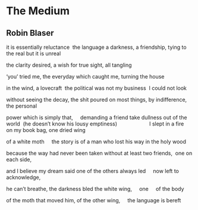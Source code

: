 # The Medium
## Robin Blaser
it is essentially reluctance  the language
a darkness, a friendship, tying to the real
but it is unreal

the clarity desired, a wish for true sight,
all tangling

‘you’ tried me, the everyday which
caught me, turning the house

in the wind, a lovecraft  the political
was not my business  I could not look

without seeing the decay, the shit poured
on most things, by indifference, the personal

power which is simply that,     demanding a friend
take dullness out of the world  (he doesn’t know
his lousy emptiness)                      I slept
in a fire    on my book bag, one dried wing

of a white moth     the story is of a man
who lost his way in the holy wood

because the way had never been taken without
at least two friends,  one on each side,

and I believe my dream said one of the others
always led     now left to acknowledge,

he can’t breathe, the darkness bled
the white wing,     one     of the body

of the moth that moved him, of the other
wing,     the language is bereft